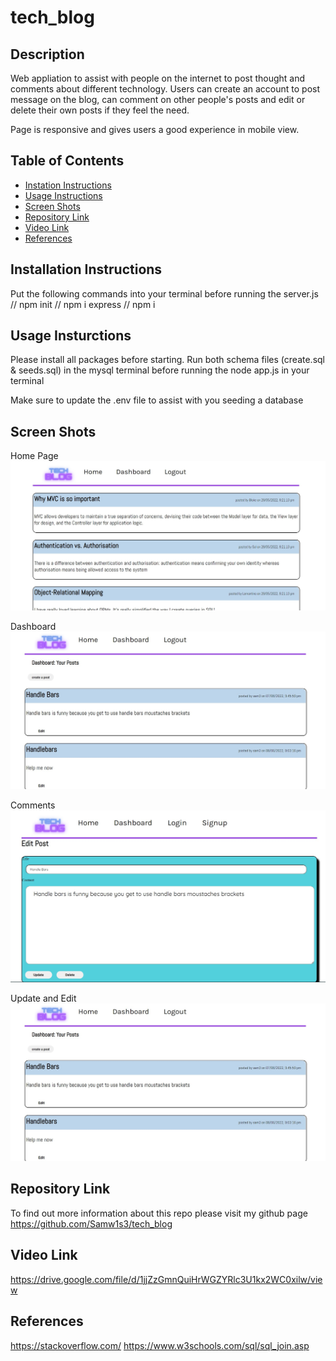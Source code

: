 # tech_blog
  
## Description
Web appliation to assist with people on the internet to post thought and comments about different technology. Users can create an account to post message on the blog, can comment on other people's posts and edit or delete their own posts if they feel the need. 

Page is responsive and gives users a good experience in mobile view. 
## Table of Contents
- [Instation Instructions](#installation-instructions)
- [Usage Instructions](#usage-instructions)
- [Screen Shots](#screen-shots)
- [Repository Link](#repository-link)
- [Video Link](#video-link)
- [References](#references)

## Installation Instructions
Put the following commands into your terminal before running the server.js
// npm init
// npm i express
// npm i 


## Usage Insturctions

Please install all packages before starting. Run both schema files (create.sql & seeds.sql) in the mysql terminal before running the node app.js in your terminal 

Make sure to update the .env file to assist with you seeding a database

## Screen Shots
Home Page <br/>
<img src="./images/Home.jpg" width="600px">

Dashboard <br/>
<img src="./images/dashboard.jpg" width="600px">

Comments <br/>
<img src="./images/update and edit.jpg" width="600px">

Update and Edit <br/>
<img src="./images/dashboard.jpg" width="600px">
## Repository Link
To find out more information about this repo please visit my github page https://github.com/Samw1s3/tech_blog

## Video Link
https://drive.google.com/file/d/1jjZzGmnQuiHrWGZYRlc3U1kx2WC0xilw/view

## References
https://stackoverflow.com/
https://www.w3schools.com/sql/sql_join.asp
